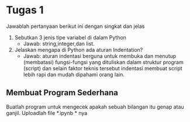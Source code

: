 # Tugas 1

Jawablah pertanyaan berikut ini dengan singkat dan jelas
1. Sebutkan 3 jenis tipe variabel di dalam Python
    * Jawab: string,integer,dan list.
2. Jelaskan mengapa di Python ada aturan Indentation?
    * Jawab: aturan indentasi berguna untuk membuka dan menutup (membatasi) fungsi-fungsi yang dituliskan dalam struktur program 
             (script) dan selain faktor teknis tersebut indentasi membuat script lebih rapi dan mudah dipahami orang lain.
    
## Membuat Program Sederhana

Buatlah program untuk mengecek apakah sebuah bilangan itu genap atau ganjil. Uploadlah file *.ipynb * nya

